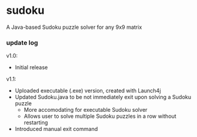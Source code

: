 # sudoku
A Java-based Sudoku puzzle solver for any 9x9 matrix

### update log
v1.0:
  - Initial release
  
v1.1:
  - Uploaded executable (.exe) version, created with Launch4j
  - Updated Sudoku.java to be not immediately exit upon solving a Sudoku puzzle
    - More accomodating for executable Sudoku solver
    - Allows user to solve multiple Sudoku puzzles in a row without restarting
  - Introduced manual exit command
